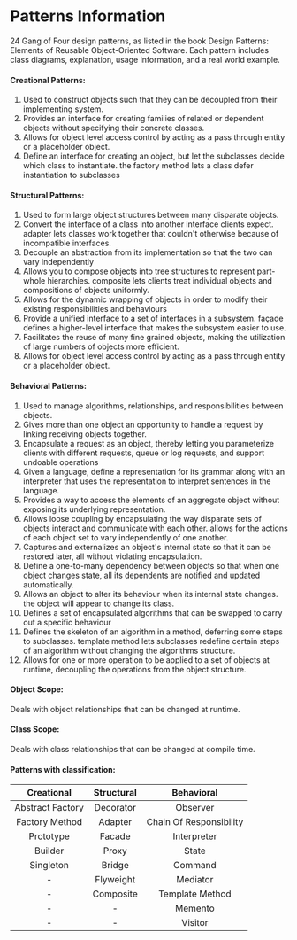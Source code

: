 # Patterns Information
24 Gang of Four design patterns, as listed in the book Design Patterns: Elements of Reusable Object-Oriented Software. Each pattern includes class diagrams, explanation, usage information, and a real world example.

#### Creational Patterns: 
1. Used to construct objects such that they can be decoupled from their implementing system.
2. Provides an interface for creating families of related or dependent objects without specifying their concrete classes.
3. Allows for object level access control by acting as a pass through entity or a placeholder object.
4. Define an interface for creating an object, but let the subclasses decide which class to instantiate. the factory method lets a class defer instantiation to subclasses 

#### Structural Patterns: 
1. Used to form large object structures between many disparate objects.
2. Convert the interface of a class into another interface clients expect. adapter lets classes work together that couldn't otherwise because of incompatible interfaces.
3. Decouple an abstraction from its implementation so that the two can vary independently
4. Allows you to compose objects into tree structures to represent part-whole hierarchies. composite lets clients treat individual objects and compositions of objects uniformly.
5. Allows for the dynamic wrapping of objects in order to modify their existing responsibilities and behaviours
6. Provide a unified interface to a set of interfaces in a subsystem. façade defines a higher-level interface that makes the subsystem easier to use.
7. Facilitates the reuse of many fine grained objects, making the utilization of large numbers of objects more efficient.
8. Allows for object level access control by acting as a pass through entity or a placeholder object.


#### Behavioral Patterns: 
1. Used to manage algorithms, relationships, and responsibilities between objects.
2. Gives more than one object an opportunity to handle a request by linking receiving objects together.
3. Encapsulate a request as an object, thereby letting you parameterize clients with different requests, queue or log requests, and support undoable operations
4. Given a language, define a representation for its grammar along with an interpreter that uses the representation to interpret sentences in the language.
5. Provides a way to access the elements of an aggregate object without exposing its underlying representation.
6. Allows loose coupling by encapsulating the way disparate sets of objects interact and communicate with each other.  allows for the actions of each object set to vary independently of one another.
7. Captures and externalizes an object's internal state so that it can be restored later, all without violating encapsulation.
8. Define a one-to-many dependency between objects so that when one object changes state, all its dependents are notified and updated automatically.
9. Allows an object to alter its behaviour when its internal state changes. the object will appear to change its class.
10. Defines a set of encapsulated algorithms that can be swapped to carry out a specific behaviour
11. Defines the skeleton of an algorithm in a method, deferring some steps to subclasses. template method lets subclasses redefine certain steps of an algorithm without changing the algorithms structure.
12. Allows for one or more operation to be applied to a set of objects at runtime, decoupling the operations from the object structure. 

#### Object Scope: 
Deals with object relationships that can be changed at runtime.

#### Class Scope: 
Deals with class relationships that can be changed at compile time.

#### Patterns with classification: 
|    Creational    | Structural |         Behavioral       |
|:----------------:|:----------:|:------------------------:|
| Abstract Factory |  Decorator |         Observer         |
|  Factory Method  |   Adapter  |  Chain Of Responsibility |
|     Prototype    |   Facade   |       Interpreter        | // Iteretor
|      Builder     |    Proxy   |          State           |
|     Singleton    |   Bridge   |         Command          |
|        -         |  Flyweight |         Mediator         |
|        -         |  Composite |     Template Method      |
|        -         |      -     |         Memento          |
|        -         |      -     |         Visitor          |

